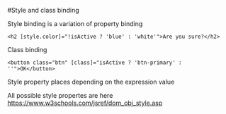 #Style and class binding

Style binding is a variation of property binding

    <h2 [style.color]="!isActive ? 'blue' : 'white'">Are you sure?</h2>
Class binding

    <button class="btn" [class]="isActive ? 'btn-primary' : ''">OK</button>
    
Style property places depending on the expression value

All possible style propertes are here
https://www.w3schools.com/jsref/dom_obj_style.asp
 
